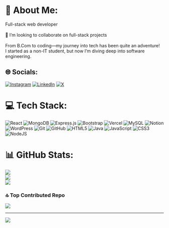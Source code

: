 # 💫 About Me:
Full-stack web developer<br><br>👯 I’m looking to collaborate on full-stack projects<br><br>From B.Com to coding—my journey into tech has been quite an adventure!<br>I started as a non-IT student, but now I’m diving deep into software engineering.


## 🌐 Socials:
[![Instagram](https://img.shields.io/badge/Instagram-%23E4405F.svg?logo=Instagram&logoColor=white)](https://instagram.com/vishalgediya_) [![LinkedIn](https://img.shields.io/badge/LinkedIn-%230077B5.svg?logo=linkedin&logoColor=white)](https://linkedin.com/in/VishalGediya) [![X](https://img.shields.io/badge/X-black.svg?logo=X&logoColor=white)](https://x.com/vishalgediya_) 

# 💻 Tech Stack:
![React](https://img.shields.io/badge/react-%2320232a.svg?style=for-the-badge&logo=react&logoColor=%2361DAFB) ![MongoDB](https://img.shields.io/badge/MongoDB-%234ea94b.svg?style=for-the-badge&logo=mongodb&logoColor=white) ![Express.js](https://img.shields.io/badge/express.js-%23404d59.svg?style=for-the-badge&logo=express&logoColor=%2361DAFB) ![Bootstrap](https://img.shields.io/badge/bootstrap-%238511FA.svg?style=for-the-badge&logo=bootstrap&logoColor=white) ![Vercel](https://img.shields.io/badge/vercel-%23000000.svg?style=for-the-badge&logo=vercel&logoColor=white) ![MySQL](https://img.shields.io/badge/mysql-4479A1.svg?style=for-the-badge&logo=mysql&logoColor=white) ![Notion](https://img.shields.io/badge/Notion-%23000000.svg?style=for-the-badge&logo=notion&logoColor=white) ![WordPress](https://img.shields.io/badge/WordPress-%23117AC9.svg?style=for-the-badge&logo=WordPress&logoColor=white) ![Git](https://img.shields.io/badge/git-%23F05033.svg?style=for-the-badge&logo=git&logoColor=white) ![GitHub](https://img.shields.io/badge/github-%23121011.svg?style=for-the-badge&logo=github&logoColor=white) ![HTML5](https://img.shields.io/badge/html5-%23E34F26.svg?style=for-the-badge&logo=html5&logoColor=white) ![Java](https://img.shields.io/badge/java-%23ED8B00.svg?style=for-the-badge&logo=openjdk&logoColor=white) ![JavaScript](https://img.shields.io/badge/javascript-%23323330.svg?style=for-the-badge&logo=javascript&logoColor=%23F7DF1E) ![CSS3](https://img.shields.io/badge/css3-%231572B6.svg?style=for-the-badge&logo=css3&logoColor=white) ![NodeJS](https://img.shields.io/badge/node.js-6DA55F?style=for-the-badge&logo=node.js&logoColor=white)
# 📊 GitHub Stats:
![](https://github-readme-stats.vercel.app/api?username=Vishal-Gediya&theme=dark&hide_border=true&include_all_commits=true&count_private=false)<br/>
![](https://nirzak-streak-stats.vercel.app/?user=Vishal-Gediya&theme=dark&hide_border=true)<br/>
![](https://github-readme-stats.vercel.app/api/top-langs/?username=Vishal-Gediya&theme=dark&hide_border=true&include_all_commits=true&count_private=false&layout=compact)

### 🔝 Top Contributed Repo
![](https://github-contributor-stats.vercel.app/api?username=Vishal-Gediya&limit=5&theme=dark&combine_all_yearly_contributions=true)

---
[![](https://visitcount.itsvg.in/api?id=Vishal-Gediya&icon=0&color=0)](https://visitcount.itsvg.in)

<!-- Proudly created with GPRM ( https://gprm.itsvg.in ) -->
